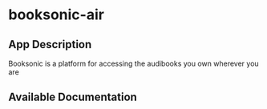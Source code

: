 # booksonic-air

## App Description

Booksonic is a platform for accessing the audibooks you own wherever you are

## Available Documentation

